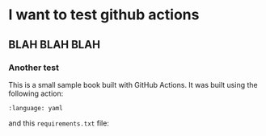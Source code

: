 I want to test github actions
================================

## BLAH BLAH BLAH

### Another test
This is a small sample book built with GitHub Actions. It was built using the
following action:

```{literalinclude} .github/workflows/book.yml
:language: yaml
```

and this `requirements.txt` file:

```{literalinclude} requirements.txt
```
